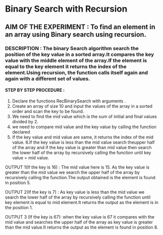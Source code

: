 # Binary Search with Recursion
## AIM OF THE EXPERIMENT : To find an element in an array using Binary search using recursion.
### DESCRIPTION : The binary Search algorithm search the position of the key value in a sorted array.It compares the key value with the middle element of the array.If the element is equal to the key element it returns the index of the element.Using recursion, the function calls itself again and again with a different set of values.
#### STEP BY STEP PROCEDURE :
1. Declare the functions RecBinarySearch with arguments .
2. Create an array of size 10 and input the values of the array in a sorted order and scan the key to be found.
3. We need to find the mid value which is the sum of initial and final values divided by 2.
4. we need to compare mid value and the key value by calling the function declared
5. If the key value and mid value are same, it returns the index of the mid value.
6.If the key value is less than the mid value search theupper half of the array and if the key value is greater than mid value then search the lower half of the array by recursively calling the function until key value = mid value.

OUTPUT 1(If the key is 16) :
The mid value here is 15. As the key value is greater than the mid value we search the upper half of the array by recursively calling the function.The output obtained is the element is found in position 5.

OUTPUT 2(If the key is 7) :
As key value is less than the mid value we search the lower half of the array by recursively calling the function until key element is equal to mid element.It returns the output as the element is in the position 1.

OUTPUT 3 (If the key is 67):
when the key value is 67 it compares with the mid value and searches the upper half of the array as key value is greater than the mid value.It returns the output as the element is found in position 8.
